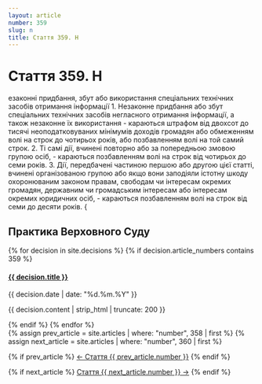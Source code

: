 ```yaml
---
layout: article
number: 359
slug: n
title: Стаття 359. Н
---
```


# Стаття 359. Н

езаконні придбання, збут або використання спеціальних технічних засобів отримання інформації 1. Незаконне придбання або збут спеціальних технічних засобів негласного отримання інформації, а також незаконне їх використання - караються штрафом від двохсот до тисячі неоподатковуваних мінімумів доходів громадян або обмеженням волі на строк до чотирьох років, або позбавленням волі на той самий строк. 2. Ті самі дії, вчинені повторно або за попередньою змовою групою осіб, - караються позбавленням волі на строк від чотирьох до семи років. 3. Дії, передбачені частиною першою або другою цієї статті, вчинені організованою групою або якщо вони заподіяли істотну шкоду охоронюваним законом правам, свободам чи інтересам окремих громадян, державним чи громадським інтересам або інтересам окремих юридичних осіб, - караються позбавленням волі на строк від семи до десяти років. {

## Практика Верховного Суду

<div class="decisions-container">
{% for decision in site.decisions %}
  {% if decision.article_numbers contains 359 %}
    <div class="decision-item">
      <h4><a href="{{ decision.url }}">{{ decision.title }}</a></h4>
      <p class="decision-date">{{ decision.date | date: "%d.%m.%Y" }}</p>
      <p class="decision-excerpt">{{ decision.content | strip_html | truncate: 200 }}</p>
    </div>
  {% endif %}
{% endfor %}
</div>

<div class="article-navigation">
  {% assign prev_article = site.articles | where: "number", 358 | first %}
  {% assign next_article = site.articles | where: "number", 360 | first %}
  
  {% if prev_article %}
    <a href="{{ prev_article.url }}" class="prev-article">← Стаття {{ prev_article.number }}</a>
  {% endif %}
  
  {% if next_article %}
    <a href="{{ next_article.url }}" class="next-article">Стаття {{ next_article.number }} →</a>
  {% endif %}
</div>
